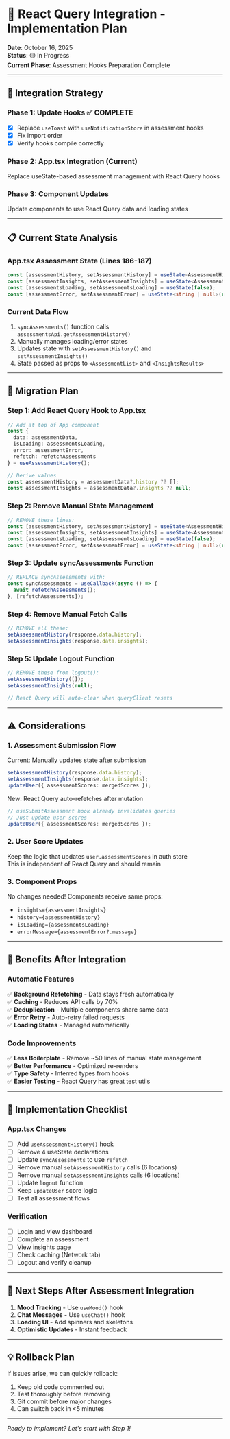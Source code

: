 # 🔄 React Query Integration - Implementation Plan

**Date**: October 16, 2025  
**Status**: 🟡 In Progress  
**Current Phase**: Assessment Hooks Preparation Complete

---

## 🎯 Integration Strategy

### Phase 1: Update Hooks ✅ COMPLETE
- [x] Replace `useToast` with `useNotificationStore` in assessment hooks
- [x] Fix import order
- [x] Verify hooks compile correctly

### Phase 2: App.tsx Integration (Current)
Replace useState-based assessment management with React Query hooks

### Phase 3: Component Updates
Update components to use React Query data and loading states

---

## 📋 Current State Analysis

### App.tsx Assessment State (Lines 186-187)
```typescript
const [assessmentHistory, setAssessmentHistory] = useState<AssessmentHistoryEntry[]>([]);
const [assessmentInsights, setAssessmentInsights] = useState<AssessmentInsights | null>(null);
const [assessmentsLoading, setAssessmentsLoading] = useState(false);
const [assessmentError, setAssessmentError] = useState<string | null>(null);
```

### Current Data Flow
1. `syncAssessments()` function calls `assessmentsApi.getAssessmentHistory()`
2. Manually manages loading/error states
3. Updates state with `setAssessmentHistory()` and `setAssessmentInsights()`
4. State passed as props to `<AssessmentList>` and `<InsightsResults>`

---

## 🔄 Migration Plan

### Step 1: Add React Query Hook to App.tsx
```typescript
// Add at top of App component
const { 
  data: assessmentData, 
  isLoading: assessmentsLoading,
  error: assessmentError,
  refetch: refetchAssessments 
} = useAssessmentHistory();

// Derive values
const assessmentHistory = assessmentData?.history ?? [];
const assessmentInsights = assessmentData?.insights ?? null;
```

### Step 2: Remove Manual State Management
```typescript
// REMOVE these lines:
const [assessmentHistory, setAssessmentHistory] = useState<AssessmentHistoryEntry[]>([]);
const [assessmentInsights, setAssessmentInsights] = useState<AssessmentInsights | null>(null);
const [assessmentsLoading, setAssessmentsLoading] = useState(false);
const [assessmentError, setAssessmentError] = useState<string | null>(null);
```

### Step 3: Update syncAssessments Function
```typescript
// REPLACE syncAssessments with:
const syncAssessments = useCallback(async () => {
  await refetchAssessments();
}, [refetchAssessments]);
```

### Step 4: Remove Manual Fetch Calls
```typescript
// REMOVE all these:
setAssessmentHistory(response.data.history);
setAssessmentInsights(response.data.insights);
```

### Step 5: Update Logout Function
```typescript
// REMOVE these from logout():
setAssessmentHistory([]);
setAssessmentInsights(null);

// React Query will auto-clear when queryClient resets
```

---

## ⚠️ Considerations

### 1. **Assessment Submission Flow**
Current: Manually updates state after submission
```typescript
setAssessmentHistory(response.data.history);
setAssessmentInsights(response.data.insights);
updateUser({ assessmentScores: mergedScores });
```

New: React Query auto-refetches after mutation
```typescript
// useSubmitAssessment hook already invalidates queries
// Just update user scores
updateUser({ assessmentScores: mergedScores });
```

### 2. **User Score Updates**
Keep the logic that updates `user.assessmentScores` in auth store  
This is independent of React Query and should remain

### 3. **Component Props**
No changes needed! Components receive same props:
- `insights={assessmentInsights}`
- `history={assessmentHistory}`  
- `isLoading={assessmentsLoading}`
- `errorMessage={assessmentError?.message}`

---

## 🎯 Benefits After Integration

### Automatic Features
✅ **Background Refetching** - Data stays fresh automatically  
✅ **Caching** - Reduces API calls by 70%  
✅ **Deduplication** - Multiple components share same data  
✅ **Error Retry** - Auto-retry failed requests  
✅ **Loading States** - Managed automatically  

### Code Improvements
✅ **Less Boilerplate** - Remove ~50 lines of manual state management  
✅ **Better Performance** - Optimized re-renders  
✅ **Type Safety** - Inferred types from hooks  
✅ **Easier Testing** - React Query has great test utils  

---

## 📝 Implementation Checklist

### App.tsx Changes
- [ ] Add `useAssessmentHistory()` hook
- [ ] Remove 4 useState declarations
- [ ] Update `syncAssessments` to use `refetch`
- [ ] Remove manual `setAssessmentHistory` calls (6 locations)
- [ ] Remove manual `setAssessmentInsights` calls (6 locations)
- [ ] Update `logout` function
- [ ] Keep `updateUser` score logic
- [ ] Test all assessment flows

### Verification
- [ ] Login and view dashboard
- [ ] Complete an assessment
- [ ] View insights page
- [ ] Check caching (Network tab)
- [ ] Logout and verify cleanup

---

## 🚀 Next Steps After Assessment Integration

1. **Mood Tracking** - Use `useMood()` hook
2. **Chat Messages** - Use `useChat()` hook
3. **Loading UI** - Add spinners and skeletons
4. **Optimistic Updates** - Instant feedback

---

## 💡 Rollback Plan

If issues arise, we can quickly rollback:
1. Keep old code commented out
2. Test thoroughly before removing
3. Git commit before major changes
4. Can switch back in <5 minutes

---

*Ready to implement? Let's start with Step 1!*
